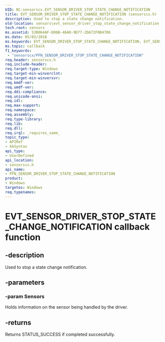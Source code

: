 ```yaml
---
UID: NC:sensorscx.EVT_SENSOR_DRIVER_STOP_STATE_CHANGE_NOTIFICATION
title: EVT_SENSOR_DRIVER_STOP_STATE_CHANGE_NOTIFICATION (sensorscx.h)
description: Used to stop a state change notification.
old-location: sensors\evt_sensor_driver_stop_state_change_notification.htm
tech.root: sensors
ms.assetid: 53B064AF-D06B-46A0-9D77-2DA72F0B47D6
ms.date: 05/03/2018
ms.keywords: EVT_SENSOR_DRIVER_STOP_STATE_CHANGE_NOTIFICATION, EVT_SENSOR_DRIVER_STOP_STATE_CHANGE_NOTIFICATION callback, EvtSensorDriverStopStateChangeNotification, EvtSensorDriverStopStateChangeNotification callback function [Sensor Devices], PFN_SENSOR_DRIVER_STOP_STATE_CHANGE_NOTIFICATION, PFN_SENSOR_DRIVER_STOP_STATE_CHANGE_NOTIFICATION callback function pointer [Sensor Devices], sensors.evt_sensor_driver_stop_state_change_notification, sensorscx/EvtSensorDriverStopStateChangeNotification
ms.topic: callback
f1_keywords:
 - "sensorscx/PFN_SENSOR_DRIVER_STOP_STATE_CHANGE_NOTIFICATION"
req.header: sensorscx.h
req.include-header: 
req.target-type: Windows
req.target-min-winverclnt: 
req.target-min-winversvr: 
req.kmdf-ver: 
req.umdf-ver: 
req.ddi-compliance: 
req.unicode-ansi: 
req.idl: 
req.max-support: 
req.namespace: 
req.assembly: 
req.type-library: 
req.lib: 
req.dll: 
req.irql: _requires_same_
topic_type:
- APIRef
- kbSyntax
api_type:
- UserDefined
api_location:
- sensorscx.h
api_name:
- PFN_SENSOR_DRIVER_STOP_STATE_CHANGE_NOTIFICATION
product:
- Windows
targetos: Windows
req.typenames: 
---
```


# EVT_SENSOR_DRIVER_STOP_STATE_CHANGE_NOTIFICATION callback function


## -description


Used to stop a state change notification.


## -parameters




### -param Sensors

Holds information on the sensor being handled by the driver.


## -returns



Returns STATUS_SUCCESS if completed successfully.



